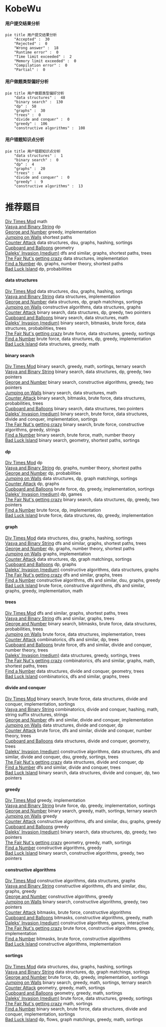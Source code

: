 # KobeWu
<!-- tabs:start -->
#### **用户提交结果分析**

```mermaid
pie title 用户提交结果分析
    "Accepted" :  30
    "Rejected" :  0
    "Wrong answer" :  18
    "Runtime error" :  0
    "Time limit exceeded" :  2
    "Memory limit exceeded" :  0
    "Compilation error" :  0
    "Partial" :  0
```
#### **用户做题类型偏好分析**

```mermaid
pie title 用户做题类型偏好分析
    "data structures" :  48
    "binary search" :  130
    "dp" :  58
    "graphs" :  30
    "trees" :  0
    "divide and conquer" :  0
    "greedy" :  106
    "constructive algorithms" :  108
```
#### **用户错题知识点分析**

```mermaid
pie title 用户错题知识点分析
    "data structures" :  1
    "binary search" :  0
    "dp" :  4
    "graphs" :  20
    "trees" :  4
    "divide and conquer" :  0
    "greedy" :  9
    "constructive algorithms" :  13
```
<!-- tabs:end -->
# 推荐题目
[Div Times Mod](http://codeforces.com/problemset/problem/1085/B)		math		  
[Vasya and Binary String](http://codeforces.com/problemset/problem/1107/E)		dp		  
[George and Number](http://codeforces.com/problemset/problem/387/C)		greedy,
                        implementation		  
[Jumping on Walls](http://codeforces.com/problemset/problem/198/B)		shortest paths		  
[Counter Attack](http://codeforces.com/problemset/problem/190/E)		data structures,
                        dsu,
                        graphs,
                        hashing,
                        sortings		  
[Cupboard and Balloons](http://codeforces.com/problemset/problem/342/C)		geometry		  
[Daleks' Invasion (medium)](http://codeforces.com/problemset/problem/1184/E2)		dfs and similar,
                        graphs,
                        shortest paths,
                        trees		  
[The Fair Nut's getting crazy](http://codeforces.com/problemset/problem/1083/D)		data structures,
                        implementation		  
[Find a Number](http://codeforces.com/problemset/problem/1070/A)		dp,
                        graphs,
                        number theory,
                        shortest paths		  
[Bad Luck Island](http://codeforces.com/problemset/problem/540/D)		dp,
                        probabilities		  
<!-- tabs:start -->
#### **data structures**
[Div Times Mod](http://codeforces.com/problemset/problem/190/E)		data structures,
                        dsu,
                        graphs,
                        hashing,
                        sortings		  
[Vasya and Binary String](http://codeforces.com/problemset/problem/1083/D)		data structures,
                        implementation		  
[George and Number](http://codeforces.com/problemset/problem/1389/F)		data structures,
                        dp,
                        graph matchings,
                        sortings		  
[Jumping on Walls](http://codeforces.com/problemset/problem/1439/B)		constructive algorithms,
                        data structures,
                        graphs		  
[Counter Attack](http://codeforces.com/problemset/problem/1492/C)		binary search,
                        data structures,
                        dp,
                        greedy,
                        two pointers		  
[Cupboard and Balloons](http://codeforces.com/problemset/problem/1490/G)		binary search,
                        data structures,
                        math		  
[Daleks' Invasion (medium)](http://codeforces.com/problemset/problem/1479/D)		binary search,
                        bitmasks,
                        brute force,
                        data structures,
                        probabilities,
                        trees		  
[The Fair Nut's getting crazy](http://codeforces.com/problemset/problem/1497/A)		brute force,
                        data structures,
                        greedy,
                        sortings		  
[Find a Number](http://codeforces.com/problemset/problem/1491/C)		brute force,
                        data structures,
                        dp,
                        greedy,
                        implementation		  
[Bad Luck Island](http://codeforces.com/problemset/problem/1492/B)		data structures,
                        greedy,
                        math		  
#### **binary search**
[Div Times Mod](http://codeforces.com/problemset/problem/1355/E)		binary search,
                        greedy,
                        math,
                        sortings,
                        ternary search		  
[Vasya and Binary String](http://codeforces.com/problemset/problem/1492/C)		binary search,
                        data structures,
                        dp,
                        greedy,
                        two pointers		  
[George and Number](http://codeforces.com/problemset/problem/1463/D)		binary search,
                        constructive algorithms,
                        greedy,
                        two pointers		  
[Jumping on Walls](http://codeforces.com/problemset/problem/1490/G)		binary search,
                        data structures,
                        math		  
[Counter Attack](http://codeforces.com/problemset/problem/1479/D)		binary search,
                        bitmasks,
                        brute force,
                        data structures,
                        probabilities,
                        trees		  
[Cupboard and Balloons](http://codeforces.com/problemset/problem/1436/E)		binary search,
                        data structures,
                        two pointers		  
[Daleks' Invasion (medium)](http://codeforces.com/problemset/problem/1461/D)		binary search,
                        brute force,
                        data structures,
                        divide and conquer,
                        implementation,
                        sortings		  
[The Fair Nut's getting crazy](http://codeforces.com/problemset/problem/1493/C)		binary search,
                        brute force,
                        constructive algorithms,
                        greedy,
                        strings		  
[Find a Number](http://codeforces.com/problemset/problem/1487/D)		binary search,
                        brute force,
                        math,
                        number theory		  
[Bad Luck Island](http://codeforces.com/problemset/problem/1486/B)		binary search,
                        geometry,
                        shortest paths,
                        sortings		  
#### **dp**
[Div Times Mod](http://codeforces.com/problemset/problem/1107/E)		dp		  
[Vasya and Binary String](http://codeforces.com/problemset/problem/1070/A)		dp,
                        graphs,
                        number theory,
                        shortest paths		  
[George and Number](http://codeforces.com/problemset/problem/540/D)		dp,
                        probabilities		  
[Jumping on Walls](http://codeforces.com/problemset/problem/1389/F)		data structures,
                        dp,
                        graph matchings,
                        sortings		  
[Counter Attack](http://codeforces.com/problemset/problem/888/F)		dp,
                        graphs		  
[Cupboard and Balloons](http://codeforces.com/problemset/problem/1406/B)		brute force,
                        dp,
                        greedy,
                        implementation,
                        sortings		  
[Daleks' Invasion (medium)](http://codeforces.com/problemset/problem/1382/B)		dp,
                        games		  
[The Fair Nut's getting crazy](http://codeforces.com/problemset/problem/1492/C)		binary search,
                        data structures,
                        dp,
                        greedy,
                        two pointers		  
[Find a Number](https://codeforces.com/contest/1457/problem/C)		brute force,
                        dp,
                        implementation		  
[Bad Luck Island](http://codeforces.com/problemset/problem/1491/C)		brute force,
                        data structures,
                        dp,
                        greedy,
                        implementation		  
#### **graph**
[Div Times Mod](http://codeforces.com/problemset/problem/190/E)		data structures,
                        dsu,
                        graphs,
                        hashing,
                        sortings		  
[Vasya and Binary String](http://codeforces.com/problemset/problem/1184/E2)		dfs and similar,
                        graphs,
                        shortest paths,
                        trees		  
[George and Number](http://codeforces.com/problemset/problem/1070/A)		dp,
                        graphs,
                        number theory,
                        shortest paths		  
[Jumping on Walls](http://codeforces.com/problemset/problem/380/B)		graphs,
                        implementation		  
[Counter Attack](http://codeforces.com/problemset/problem/1389/F)		data structures,
                        dp,
                        graph matchings,
                        sortings		  
[Cupboard and Balloons](http://codeforces.com/problemset/problem/888/F)		dp,
                        graphs		  
[Daleks' Invasion (medium)](http://codeforces.com/problemset/problem/1439/B)		constructive algorithms,
                        data structures,
                        graphs		  
[The Fair Nut's getting crazy](http://codeforces.com/problemset/problem/832/D)		dfs and similar,
                        graphs,
                        trees		  
[Find a Number](http://codeforces.com/problemset/problem/1133/F2)		constructive algorithms,
                        dfs and similar,
                        dsu,
                        graphs,
                        greedy		  
[Bad Luck Island](http://codeforces.com/problemset/problem/1487/C)		brute force,
                        constructive algorithms,
                        dfs and similar,
                        graphs,
                        greedy,
                        implementation,
                        math		  
#### **trees**
[Div Times Mod](http://codeforces.com/problemset/problem/1184/E2)		dfs and similar,
                        graphs,
                        shortest paths,
                        trees		  
[Vasya and Binary String](http://codeforces.com/problemset/problem/832/D)		dfs and similar,
                        graphs,
                        trees		  
[George and Number](http://codeforces.com/problemset/problem/1479/D)		binary search,
                        bitmasks,
                        brute force,
                        data structures,
                        probabilities,
                        trees		  
[Jumping on Walls](http://codeforces.com/problemset/problem/1511/C)		brute force,
                        data structures,
                        implementation,
                        trees		  
[Counter Attack](http://codeforces.com/problemset/problem/1499/F)		combinatorics,
                        dfs and similar,
                        dp,
                        trees		  
[Cupboard and Balloons](http://codeforces.com/problemset/problem/1491/E)		brute force,
                        dfs and similar,
                        divide and conquer,
                        number theory,
                        trees		  
[Daleks' Invasion (medium)](http://codeforces.com/problemset/problem/1466/D)		data structures,
                        greedy,
                        sortings,
                        trees		  
[The Fair Nut's getting crazy](http://codeforces.com/problemset/problem/1495/D)		combinatorics,
                        dfs and similar,
                        graphs,
                        math,
                        shortest paths,
                        trees		  
[Find a Number](http://codeforces.com/problemset/problem/1303/G)		data structures,
                        divide and conquer,
                        geometry,
                        trees		  
[Bad Luck Island](http://codeforces.com/problemset/problem/1454/E)		combinatorics,
                        dfs and similar,
                        graphs,
                        trees		  
#### **divide and conquer**
[Div Times Mod](http://codeforces.com/problemset/problem/1461/D)		binary search,
                        brute force,
                        data structures,
                        divide and conquer,
                        implementation,
                        sortings		  
[Vasya and Binary String](http://codeforces.com/problemset/problem/1466/G)		combinatorics,
                        divide and conquer,
                        hashing,
                        math,
                        string suffix structures,
                        strings		  
[George and Number](http://codeforces.com/problemset/problem/1490/D)		dfs and similar,
                        divide and conquer,
                        implementation		  
[Jumping on Walls](https://codeforces.com/contest/1483/problem/C)		data structures,
                        divide and conquer,
                        dp		  
[Counter Attack](http://codeforces.com/problemset/problem/1491/E)		brute force,
                        dfs and similar,
                        divide and conquer,
                        number theory,
                        trees		  
[Cupboard and Balloons](http://codeforces.com/problemset/problem/1303/G)		data structures,
                        divide and conquer,
                        geometry,
                        trees		  
[Daleks' Invasion (medium)](http://codeforces.com/problemset/problem/1494/D)		constructive algorithms,
                        data structures,
                        dfs and similar,
                        divide and conquer,
                        dsu,
                        greedy,
                        sortings,
                        trees		  
[The Fair Nut's getting crazy](http://codeforces.com/problemset/problem/1482/E)		data structures,
                        divide and conquer,
                        dp		  
[Find a Number](http://codeforces.com/problemset/problem/566/C)		dfs and similar,
                        divide and conquer,
                        trees		  
[Bad Luck Island](http://codeforces.com/problemset/problem/1428/F)		binary search,
                        data structures,
                        divide and conquer,
                        dp,
                        two pointers		  
#### **greedy**
[Div Times Mod](http://codeforces.com/problemset/problem/387/C)		greedy,
                        implementation		  
[Vasya and Binary String](http://codeforces.com/problemset/problem/1406/B)		brute force,
                        dp,
                        greedy,
                        implementation,
                        sortings		  
[George and Number](http://codeforces.com/problemset/problem/1355/E)		binary search,
                        greedy,
                        math,
                        sortings,
                        ternary search		  
[Jumping on Walls](http://codeforces.com/problemset/problem/33/C)		greedy		  
[Counter Attack](http://codeforces.com/problemset/problem/1133/F2)		constructive algorithms,
                        dfs and similar,
                        dsu,
                        graphs,
                        greedy		  
[Cupboard and Balloons](http://codeforces.com/problemset/problem/1321/A)		greedy		  
[Daleks' Invasion (medium)](http://codeforces.com/problemset/problem/1492/C)		binary search,
                        data structures,
                        dp,
                        greedy,
                        two pointers		  
[The Fair Nut's getting crazy](https://codeforces.com/contest/1496/problem/C)		geometry,
                        greedy,
                        math,
                        sortings		  
[Find a Number](http://codeforces.com/problemset/problem/1493/A)		constructive algorithms,
                        greedy		  
[Bad Luck Island](http://codeforces.com/problemset/problem/1463/D)		binary search,
                        constructive algorithms,
                        greedy,
                        two pointers		  
#### **constructive algorithms**
[Div Times Mod](http://codeforces.com/problemset/problem/1439/B)		constructive algorithms,
                        data structures,
                        graphs		  
[Vasya and Binary String](http://codeforces.com/problemset/problem/1133/F2)		constructive algorithms,
                        dfs and similar,
                        dsu,
                        graphs,
                        greedy		  
[George and Number](http://codeforces.com/problemset/problem/1493/A)		constructive algorithms,
                        greedy		  
[Jumping on Walls](http://codeforces.com/problemset/problem/1463/D)		binary search,
                        constructive algorithms,
                        greedy,
                        two pointers		  
[Counter Attack](https://codeforces.com/contest/1456/problem/B)		bitmasks,
                        brute force,
                        constructive algorithms		  
[Cupboard and Balloons](http://codeforces.com/problemset/problem/1492/D)		bitmasks,
                        constructive algorithms,
                        greedy,
                        math		  
[Daleks' Invasion (medium)](https://codeforces.com/contest/1504/problem/D)		constructive algorithms,
                        games,
                        interactive		  
[The Fair Nut's getting crazy](https://codeforces.com/contest/1483/problem/A)		brute force,
                        constructive algorithms,
                        greedy,
                        implementation		  
[Find a Number](https://codeforces.com/contest/1457/problem/D)		bitmasks,
                        brute force,
                        constructive algorithms		  
[Bad Luck Island](http://codeforces.com/problemset/problem/1513/A)		constructive algorithms,
                        implementation		  
#### **sortings**
[Div Times Mod](http://codeforces.com/problemset/problem/190/E)		data structures,
                        dsu,
                        graphs,
                        hashing,
                        sortings		  
[Vasya and Binary String](http://codeforces.com/problemset/problem/1389/F)		data structures,
                        dp,
                        graph matchings,
                        sortings		  
[George and Number](http://codeforces.com/problemset/problem/1406/B)		brute force,
                        dp,
                        greedy,
                        implementation,
                        sortings		  
[Jumping on Walls](http://codeforces.com/problemset/problem/1355/E)		binary search,
                        greedy,
                        math,
                        sortings,
                        ternary search		  
[Counter Attack](https://codeforces.com/contest/1496/problem/C)		geometry,
                        greedy,
                        math,
                        sortings		  
[Cupboard and Balloons](http://codeforces.com/problemset/problem/1495/A)		geometry,
                        greedy,
                        math,
                        sortings		  
[Daleks' Invasion (medium)](http://codeforces.com/problemset/problem/1497/A)		brute force,
                        data structures,
                        greedy,
                        sortings		  
[The Fair Nut's getting crazy](http://codeforces.com/problemset/problem/1427/A)		math,
                        sortings		  
[Find a Number](http://codeforces.com/problemset/problem/1461/D)		binary search,
                        brute force,
                        data structures,
                        divide and conquer,
                        implementation,
                        sortings		  
[Bad Luck Island](http://codeforces.com/problemset/problem/1437/C)		dp,
                        flows,
                        graph matchings,
                        greedy,
                        math,
                        sortings		  
<!-- tabs:end -->
